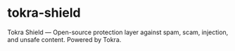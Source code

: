 # tokra-shield
Tokra Shield — Open-source protection layer against spam, scam, injection, and unsafe content.  Powered by Tokra.
